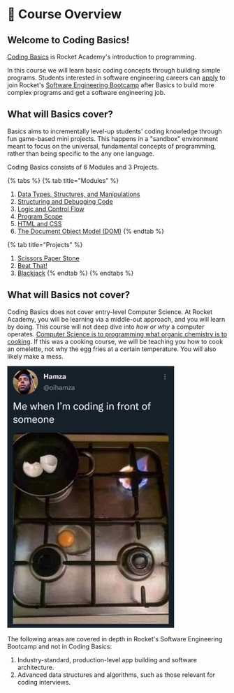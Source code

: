 # 🚀 Course Overview

## Welcome to Coding Basics!

[Coding Basics](https://rocketacademy.co/courses/basics) is Rocket Academy's introduction to programming.&#x20;

In this course we will learn basic coding concepts through building simple programs. Students interested in software engineering careers can [apply](logistics/post-course/bootcamp-admission-criteria.md) to join Rocket's [Software Engineering Bootcamp](https://rocketacademy.co/courses/bootcamp) after Basics to build more complex programs and get a software engineering job.

## What will Basics cover?

Basics aims to incrementally level-up students' coding knowledge through fun game-based mini projects. This happens in a "sandbox" environment meant to focus on the universal, fundamental concepts of programming, rather than being specific to the any one language.&#x20;

Coding Basics consists of 6 Modules and 3 Projects.

{% tabs %}
{% tab title="Modules" %}

1. [Data Types, Structures, and Manipulations](modules/1-data-types-structures-and-manipulations/)
2. [Structuring and Debugging Code](modules/2-structuring-and-debugging-code/)
3. [Logic and Control Flow](modules/3-logic-and-control-flow/)
4. [Program Scope](modules/4-scope/)
5. [HTML and CSS](modules/5-html-and-css/)
6. [The Document Object Model (DOM)](modules/6-document-object-model/)
   {% endtab %}

{% tab title="Projects" %}

1. [Scissors Paper Stone](coursework/projects/project-1-scissors-paper-stone/)
2. [Beat That!](coursework/projects/project-2-beat-that/)
3. [Blackjack](coursework/projects/project-3-blackjack/)
   {% endtab %}
   {% endtabs %}

## What will Basics not cover?

Coding Basics does not cover entry-level Computer Science. At Rocket Academy, you will be learning via a middle-out approach, and you will learn by doing. This course will not deep dive into _how or why_ a computer operates. [Computer Science is to programming what organic chemistry is to cooking](https://blog.codegiant.io/building-a-software-is-like-cooking-food-a64461a2e791?gi=ddfba8e218fc). If this was a cooking course, we will be teaching you how to cook an omelette, not why the egg fries at a certain temperature. You will also likely make a mess.

![Pictured: All of us.](.gitbook/assets/30lJMDo.jpg)

The following areas are covered in depth in Rocket's Software Engineering Bootcamp and not in Coding Basics:

1. Industry-standard, production-level app building and software architecture.
2. Advanced data structures and algorithms, such as those relevant for coding interviews.
